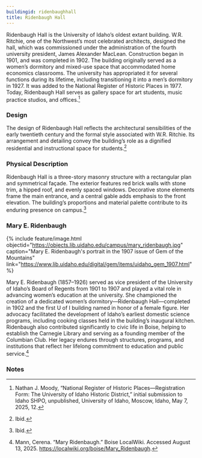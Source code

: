 ```yaml
---
buildingid: ridenbaughhall
title: Ridenbaugh Hall
---
```


Ridenbaugh Hall is the University of Idaho’s oldest extant building. W.R. Ritchie, one of the Northwest’s most celebrated architects, designed the hall, which was commissioned under the administration of the fourth university president, James Alexander MacLean. Construction began in 1901, and was completed in 1902. The building originally served as a women’s dormitory and mixed-use space that accommodated home economics classrooms. The university has appropriated it for several functions during its lifetime, including transitioning it into a men’s dormitory in 1927. It was added to the National Register of Historic Places in 1977. Today, Ridenbaugh Hall serves as gallery space for art students, music practice studios, and offices.[^1]

### Design 

The design of Ridenbaugh Hall reflects the architectural sensibilities of the early twentieth century and the formal style associated with W.R. Ritchie. Its arrangement and detailing convey the building’s role as a dignified residential and instructional space for students.[^2]

### Physical Description

Ridenbaugh Hall is a three-story masonry structure with a rectangular plan and symmetrical façade. The exterior features red brick walls with stone trim, a hipped roof, and evenly spaced windows. Decorative stone elements frame the main entrance, and a central gable adds emphasis to the front elevation. The building’s proportions and material palette contribute to its enduring presence on campus.[^3]

### Mary E. Ridenbaugh 

{% include feature/image.html objectid="https://objects.lib.uidaho.edu/campus/mary_ridenbaugh.jpg" caption="Mary E. Ridenbaugh's portrait in the 1907 issue of Gem of the Mountains" link="https://www.lib.uidaho.edu/digital/gem/items/uidaho_gem_1907.html" %}

Mary E. Ridenbaugh (1857–1926) served as vice president of the University of Idaho’s Board of Regents from 1901 to 1907 and played a vital role in advancing women’s education at the university. She championed the creation of a dedicated women’s dormitory—Ridenbaugh Hall—completed in 1902 and the first U of I building named in honor of a female figure. Her advocacy facilitated the development of Idaho’s earliest domestic science programs, including cooking classes held in the building’s inaugural kitchen. Ridenbaugh also contributed significantly to civic life in Boise, helping to establish the Carnegie Library and serving as a founding member of the Columbian Club. Her legacy endures through structures, programs, and institutions that reflect her lifelong commitment to education and public service.[^4] 

### Notes 

[^1]: Nathan J. Moody, “National Register of Historic Places—Registration Form: The University of Idaho Historic District,” initial submission to Idaho SHPO, unpublished, University of Idaho, Moscow, Idaho, May 7, 2025, 12. 
[^2]: Ibid. 
[^3]: Ibid. 
[^4]: Mann, Cerena. “Mary Ridenbaugh.” Boise LocalWiki. Accessed August 13, 2025. https://localwiki.org/boise/Mary_Ridenbaugh.
